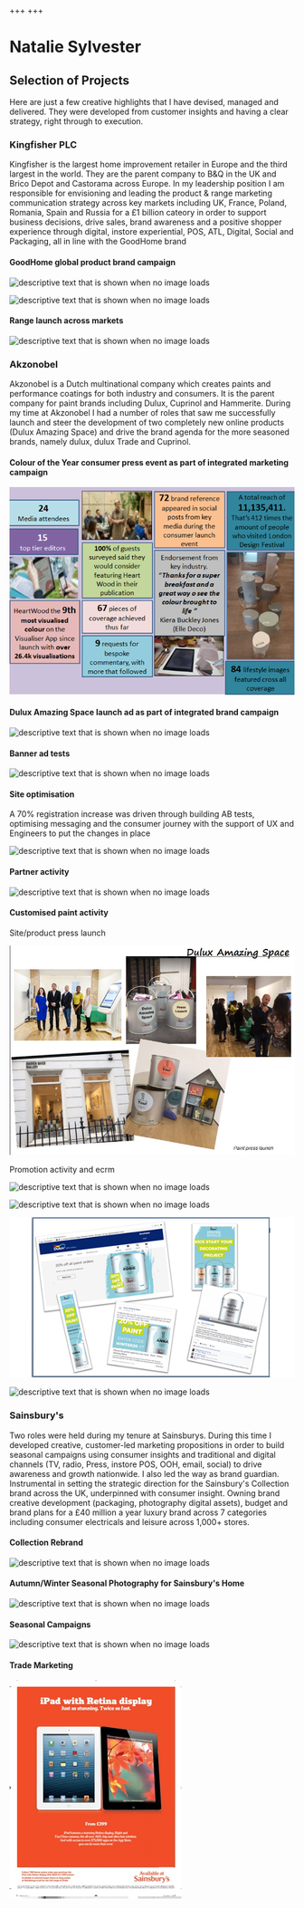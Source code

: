 +++
+++

# Natalie Sylvester

## Selection of Projects

Here are just a few creative highlights that I have devised, managed and delivered.  They were developed from customer insights and having a clear strategy, right through to execution.


### Kingfisher PLC

Kingfisher is the largest home improvement retailer in Europe and the third largest in the world. They are the parent company to B&Q in the UK and Brico Depot and Castorama across Europe.
In my leadership position I am responsible for envisioning and leading the product & range  marketing communication strategy across key markets including UK, France, Poland, Romania, Spain and Russia for a £1 billion cateory in order to support business decisions, drive sales, brand awareness and a positive shopper experience through digital, instore experiential, POS, ATL, Digital, Social and Packaging, all in line with the GoodHome brand 

#### GoodHome global product brand campaign

![descriptive text that is shown when no image loads](https://raw.githubusercontent.com/NatSyl/natsyl.github.io/develop/static/images/brand%20campaign.png "")

![descriptive text that is shown when no image loads](https://raw.githubusercontent.com/NatSyl/natsyl.github.io/develop/static/images/brand%20campaign1.png "")



#### Range launch across markets

![descriptive text that is shown when no image loads](https://raw.githubusercontent.com/NatSyl/natsyl.github.io/develop/static/images/paint%20range1.PNG "")




### Akzonobel
Akzonobel is a Dutch multinational company which creates paints and performance coatings for both industry and consumers.  It is the parent company for paint brands including Dulux, Cuprinol and Hammerite.
During my time at Akzonobel I had a number of roles that saw me successfully launch and steer the development of two completely new online products  (Dulux Amazing Space) and drive the brand agenda for the more seasoned brands, namely dulux, dulux Trade and Cuprinol.

#### Colour of the Year consumer press event as part of integrated marketing campaign

![descriptive text that is shown when no image loads](https://raw.githubusercontent.com/NatSyl/natsyl.github.io/develop/static/images/Heartwood.png "")



#### Dulux Amazing Space launch ad as part of integrated brand campaign

![descriptive text that is shown when no image loads](https://raw.githubusercontent.com/NatSyl/natsyl.github.io/develop/static/images/das3.png "")

#### Banner ad tests

![descriptive text that is shown when no image loads](https://raw.githubusercontent.com/NatSyl/natsyl.github.io/develop/static/images/Banners.png "")

#### Site optimisation
A 70% registration increase was driven through building AB tests, optimising messaging and the consumer journey with the support of UX and Engineers to put the changes in place

![descriptive text that is shown when no image loads](https://raw.githubusercontent.com/NatSyl/natsyl.github.io/develop/static/images/site.png "")



#### Partner activity

![descriptive text that is shown when no image loads](https://raw.githubusercontent.com/NatSyl/natsyl.github.io/develop/static/images/tsb.png "")


#### Customised paint activity

Site/product press launch

![descriptive text that is shown when no image loads](https://raw.githubusercontent.com/NatSyl/natsyl.github.io/develop/static/images/pr.jpg "")




Promotion activity and ecrm

![descriptive text that is shown when no image loads](https://raw.githubusercontent.com/NatSyl/natsyl.github.io/develop/static/images/Easy%20as%201%202.png "")

![descriptive text that is shown when no image loads](https://raw.githubusercontent.com/NatSyl/natsyl.github.io/develop/static/images/winter.png "")


![descriptive text that is shown when no image loads](https://raw.githubusercontent.com/NatSyl/natsyl.github.io/develop/static/images/winter1.png "")


![descriptive text that is shown when no image loads](https://raw.githubusercontent.com/NatSyl/natsyl.github.io/develop/static/images/ecrm.png "")





### Sainsbury's

Two roles were held during my tenure at Sainsburys.  During this time I developed creative, customer-led marketing propositions in order to build seasonal campaigns using consumer insights and traditional and digital channels (TV, radio, Press, instore POS, OOH, email, social) to drive awareness and growth nationwide.
I also led the way as brand guardian.  Instrumental in setting the strategic direction for the Sainsbury's Collection brand across the UK, underpinned with consumer insight.  Owning brand creative development (packaging, photography digital assets), budget and brand plans for a £40 million a year luxury brand across 7 categories including consumer electricals and leisure across 1,000+ stores.


#### Collection Rebrand

![descriptive text that is shown when no image loads](https://raw.githubusercontent.com/NatSyl/natsyl.github.io/develop/static/images/collectionRB.png "")

#### Autumn/Winter Seasonal Photography for Sainsbury's Home
![descriptive text that is shown when no image loads](https://raw.githubusercontent.com/NatSyl/natsyl.github.io/develop/static/images/seasonal%20AW.png "")


#### Seasonal Campaigns

![descriptive text that is shown when no image loads](https://raw.githubusercontent.com/NatSyl/natsyl.github.io/develop/static/images/seasonal%20sains.png "")


#### Trade Marketing

![descriptive text that is shown when no image loads](https://raw.githubusercontent.com/NatSyl/natsyl.github.io/develop/static/images/partner-marketing.jpg "")


